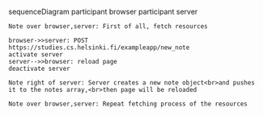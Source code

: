 sequenceDiagram
    participant browser 
    participant server

    Note over browser,server: First of all, fetch resources

    browser->>server: POST https://studies.cs.helsinki.fi/exampleapp/new_note
    activate server
    server-->>browser: reload page
    deactivate server

    Note right of server: Server creates a new note object<br>and pushes it to the notes array,<br>then page will be reloaded 

    Note over browser,server: Repeat fetching process of the resources